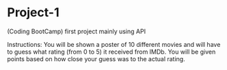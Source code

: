 # Project-1
(Coding BootCamp) first project mainly using API

Instructions:
You will be shown a poster of 10 different movies and will have to guess what rating (from 0 to 5) it received from IMDb.  You will be given points based on how close your guess was to the actual rating.